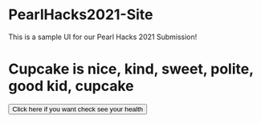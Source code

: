 # PearlHacks2021-Site
This is a sample UI for our Pearl Hacks 2021 Submission!
<!-- # PearlHacks2021Hi -->
<h1>Cupcake is nice, kind, sweet, polite, good kid, cupcake</h1>
<div>
<button id='btn1' type="button" onclick="health()"> Click here if you want check see your health</button>

</div>
<div style="visibility: hidden;" id="scan">
    <button id='btn2' type="button" onclick="face()">Scan your face</button>
    <button id='bt3' type="button" onclick="fingar()">Scan your nails</button>
</div>
<div id="statusdiv">
</div>
<script>
    function health() {
        document.getElementById("scan").style.visibility="visible";
    }
    function face() {
        alert("Done scaning")
    
    var div = document.getElementById('statusdiv');
div.innerHTML += '<p> Result</p>';
div.innerHTML += '<p style="float:left"> Your Health</p>';
    
    }
    function fingar() {
        alert("Done scaning")
 
        var div = document.getElementById('statusdiv');
div.innerHTML += '<p> Result</p>';
div.innerHTML += '<p style="float:left"> Your Health</p>';
div.innerHTML += '< / >'; // result
     div.innerHTML += '<img src="file://C:/Users/simra/OneDrive/Documents/Pearl Hacks 2021/image0.jpg" / >'; // Your Health
    }

</script>
